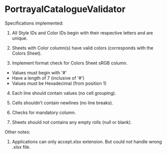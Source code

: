PortrayalCatalogueValidator
===========================
Specifications implemented: 

1. All Style IDs and Color IDs begin with their respective letters and are unique. 

2. Sheets with Color column(s) have valid colors (corresponds with the Colors Sheet). 

3. Implement format check for Colors Sheet sRGB column. 

* Values must begin with '#' 
* Have a length of 7 (inclusive of '#') 
* Values must be Hexadecimal (from position 1) 

4. Each line should contain values (no cell grouping). 

5. Cells shouldn’t contain newlines (no line breaks). 

6. Checks for mandatory column. 

7. Sheets should not contains any empty rolls (null or blank). 


Other notes:

1. Applications can only accept.xlsx extension. But could not handle wrong .xlsx file.
